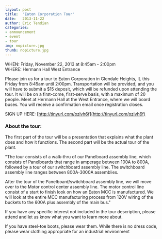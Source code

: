 ```yaml
---
layout: post
title:  "Eaton Corporation Tour"
date:   2013-11-22
author: Eric Tendian
categories: 
- announcement
- event
- tour
img: nopicture.jpg
thumb: nopicture.jpg
---
```


WHEN: Friday, November 22, 2013 at 8:45am - 2:00pm<br>
WHERE: Hermann Hall West Entrance

Please join us for a tour to Eaton Corporation in Glendale Heights, IL this Friday from 8:45am until 2:00pm. Transportation will be provided, and you will have to submit a $15 deposit, which will be refunded upon attending the tour. It will be on a first-come, first-serve basis, with a maximum of 20 people. Meet at Hermann Hall at the West Entrance, where we will board buses. You will receive a confirmation email once registration closes.

SIGN UP HERE: [http://tinyurl.com/ozlvh6f](http://tinyurl.com/ozlvh6f)

### About the tour:

The first part of the tour will be a presentation that explains what the plant does and how it functions. The second part will be the actual tour of the plant.

"The tour consists of a walk-thru of our Panelboard assembly line, which consists of Panelboards that range in amperage between 100A to 800A, followed by a tour of our switchboard assembly line. The switchboard assembly line ranges between 800A-3000A assemblies.

After the tour of the Panelboard/switchboard assembly line, we will move over to the Motor control center assembly line. The motor control line consist of a start to finish look on how an Eaton MCC is manufactured. We will look at the entire MCC manufacturing process from 120V wiring of the buckets to the 600A plus assembly of the main bus."

If you have any specific interest not included in the tour description, please attend and let us know what you want to learn more about.

If you have steel-toe boots, please wear them. While there is no dress code, please wear clothing appropriate for an industrial environment
